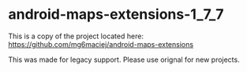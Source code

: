 android-maps-extensions-1_7_7
=============================

This is a copy of the project located here: https://github.com/mg6maciej/android-maps-extensions

This was made for legacy support. Please use orignal for new projects.

